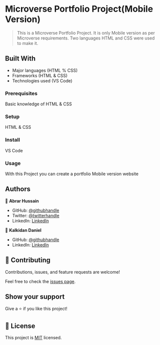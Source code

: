# Microverse Portfolio Project(Mobile Version)
>This is a Microverse Portfolio Project. It is only Mobile version as per Microverse  requirements. Two languages HTML and CSS were used to make it.

## Built With

- Major languages (HTML % CSS)
- Frameworks (HTML & CSS)
- Technologies used (VS Code)


### Prerequisites
Basic knowledge of HTML & CSS

### Setup
HTML & CSS

### Install
VS Code

### Usage
With this Project you can create a portfolio Mobile version website

## Authors

👤 **Abrar Hussain**

- GitHub: [@githubhandle](https://github.com/Abrar052)
- Twitter: [@twitterhandle](https://twitter.com/bc160400820)
- LinkedIn: [LinkedIn](https://www.linkedin.com/in/abrar-hussain-225589238/)


👤 **Kalkidan Daniel**

- GitHub: [@githubhandle](https://github.com/kal2944)
- LinkedIn: [LinkedIn](https://www.linkedin.com/in/kalkidan-daniel-b2a204238//)

## 🤝 Contributing

Contributions, issues, and feature requests are welcome!

Feel free to check the [issues page](../../issues/).

## Show your support

Give a ⭐️ if you like this project!



## 📝 License

This project is [MIT](./MIT.md) licensed.